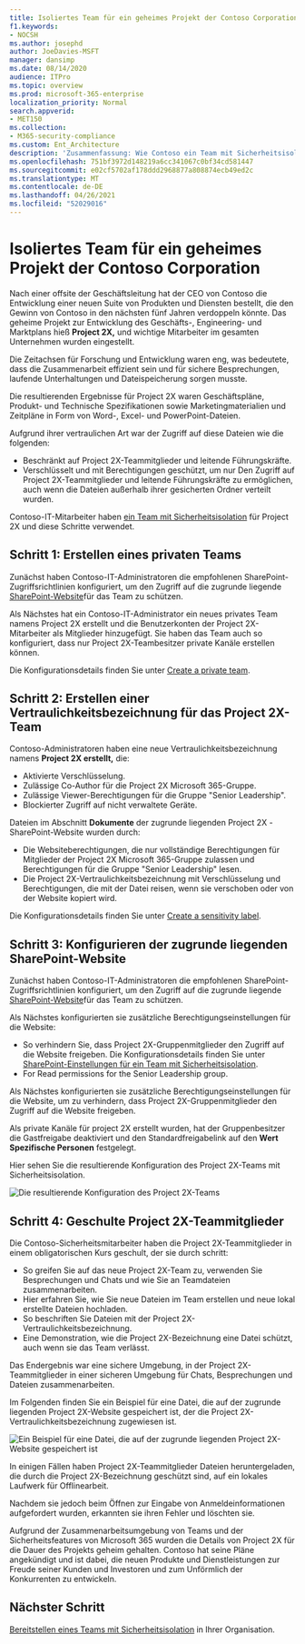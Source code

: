 ```yaml
---
title: Isoliertes Team für ein geheimes Projekt der Contoso Corporation
f1.keywords:
- NOCSH
ms.author: josephd
author: JoeDavies-MSFT
manager: dansimp
ms.date: 08/14/2020
audience: ITPro
ms.topic: overview
ms.prod: microsoft-365-enterprise
localization_priority: Normal
search.appverid:
- MET150
ms.collection:
- M365-security-compliance
ms.custom: Ent_Architecture
description: 'Zusammenfassung: Wie Contoso ein Team mit Sicherheitsisolation für ein geheimes Projekt verwendet hat, um eine neue Suite von Produkten und Diensten zu entwickeln.'
ms.openlocfilehash: 751bf3972d148219a6cc341067c0bf34cd581447
ms.sourcegitcommit: e02cf5702af178ddd2968877a808874ecb49ed2c
ms.translationtype: MT
ms.contentlocale: de-DE
ms.lasthandoff: 04/26/2021
ms.locfileid: "52029016"
---
```

# <a name="isolated-team-for-a-top-secret-project-of-the-contoso-corporation"></a>Isoliertes Team für ein geheimes Projekt der Contoso Corporation

Nach einer offsite der Geschäftsleitung hat der CEO von Contoso die Entwicklung einer neuen Suite von Produkten und Diensten bestellt, die den Gewinn von Contoso in den nächsten fünf Jahren verdoppeln könnte. Das geheime Projekt zur Entwicklung des Geschäfts-, Engineering- und Marktplans hieß **Project 2X,** und wichtige Mitarbeiter im gesamten Unternehmen wurden eingestellt. 

Die Zeitachsen für Forschung und Entwicklung waren eng, was bedeutete, dass die Zusammenarbeit effizient sein und für sichere Besprechungen, laufende Unterhaltungen und Dateispeicherung sorgen musste.

Die resultierenden Ergebnisse für Project 2X waren Geschäftspläne, Produkt- und Technische Spezifikationen sowie Marketingmaterialien und Zeitpläne in Form von Word-, Excel- und PowerPoint-Dateien. 

Aufgrund ihrer vertraulichen Art war der Zugriff auf diese Dateien wie die folgenden:

- Beschränkt auf Project 2X-Teammitglieder und leitende Führungskräfte.
- Verschlüsselt und mit Berechtigungen geschützt, um nur Den Zugriff auf Project 2X-Teammitglieder und leitende Führungskräfte zu ermöglichen, auch wenn die Dateien außerhalb ihrer gesicherten Ordner verteilt wurden.

Contoso-IT-Mitarbeiter haben [ein Team mit Sicherheitsisolation](secure-teams-security-isolation.md) für Project 2X und diese Schritte verwendet.

## <a name="step-1-created-a-private-team"></a>Schritt 1: Erstellen eines privaten Teams

Zunächst haben Contoso-IT-Administratoren die empfohlenen SharePoint-Zugriffsrichtlinien konfiguriert, um den Zugriff auf die zugrunde liegende [SharePoint-Website](../security/office-365-security/sharepoint-file-access-policies.md)für das Team zu schützen.

Als Nächstes hat ein Contoso-IT-Administrator ein neues privates Team namens Project 2X erstellt und die Benutzerkonten der Project 2X-Mitarbeiter als Mitglieder hinzugefügt. Sie haben das Team auch so konfiguriert, dass nur Project 2X-Teambesitzer private Kanäle erstellen können.

Die Konfigurationsdetails finden Sie unter [Create a private team](secure-teams-security-isolation.md#create-a-private-team).

## <a name="step-2-created-a-sensitivity-label-for-the-project-2x-team"></a>Schritt 2: Erstellen einer Vertraulichkeitsbezeichnung für das Project 2X-Team

Contoso-Administratoren haben eine neue Vertraulichkeitsbezeichnung namens **Project 2X erstellt,** die:

- Aktivierte Verschlüsselung.
- Zulässige Co-Author für die Project 2X Microsoft 365-Gruppe.
- Zulässige Viewer-Berechtigungen für die Gruppe "Senior Leadership".
- Blockierter Zugriff auf nicht verwaltete Geräte.

Dateien im Abschnitt **Dokumente** der zugrunde liegenden Project 2X -SharePoint-Website wurden durch:

- Die Websiteberechtigungen, die nur vollständige Berechtigungen für Mitglieder der Project 2X Microsoft 365-Gruppe zulassen und Berechtigungen für die Gruppe "Senior Leadership" lesen.
- Die Project 2X-Vertraulichkeitsbezeichnung mit Verschlüsselung und Berechtigungen, die mit der Datei reisen, wenn sie verschoben oder von der Website kopiert wird.

Die Konfigurationsdetails finden Sie unter [Create a sensitivity label](secure-teams-security-isolation.md#create-a-sensitivity-label).

## <a name="step-3-configured-the-underlying-sharepoint-site"></a>Schritt 3: Konfigurieren der zugrunde liegenden SharePoint-Website

Zunächst haben Contoso-IT-Administratoren die empfohlenen SharePoint-Zugriffsrichtlinien konfiguriert, um den Zugriff auf die zugrunde liegende [SharePoint-Website](../security/office-365-security/sharepoint-file-access-policies.md)für das Team zu schützen.

Als Nächstes konfigurierten sie zusätzliche Berechtigungseinstellungen für die Website:

- So verhindern Sie, dass Project 2X-Gruppenmitglieder den Zugriff auf die Website freigeben. Die Konfigurationsdetails finden Sie unter [SharePoint-Einstellungen für ein Team mit Sicherheitsisolation](secure-teams-security-isolation.md#sharepoint-settings).
- For Read permissions for the Senior Leadership group.

Als Nächstes konfigurierten sie zusätzliche Berechtigungseinstellungen für die Website, um zu verhindern, dass Project 2X-Gruppenmitglieder den Zugriff auf die Website freigeben. 

Als private Kanäle für project 2X erstellt wurden, hat der Gruppenbesitzer die Gastfreigabe deaktiviert und den Standardfreigabelink auf den **Wert Spezifische Personen** festgelegt.

Hier sehen Sie die resultierende Konfiguration des Project 2X-Teams mit Sicherheitsisolation.

![Die resultierende Konfiguration des Project 2X-Teams](../media/contoso-team-for-top-secret-project.png)

 ## <a name="step-4-trained-project-2x-team-members"></a>Schritt 4: Geschulte Project 2X-Teammitglieder

Die Contoso-Sicherheitsmitarbeiter haben die Project 2X-Teammitglieder in einem obligatorischen Kurs geschult, der sie durch schritt:

- So greifen Sie auf das neue Project 2X-Team zu, verwenden Sie Besprechungen und Chats und wie Sie an Teamdateien zusammenarbeiten.
- Hier erfahren Sie, wie Sie neue Dateien im Team erstellen und neue lokal erstellte Dateien hochladen.
- So beschriften Sie Dateien mit der Project 2X-Vertraulichkeitsbezeichnung.
- Eine Demonstration, wie die Project 2X-Bezeichnung eine Datei schützt, auch wenn sie das Team verlässt.

Das Endergebnis war eine sichere Umgebung, in der Project 2X-Teammitglieder in einer sicheren Umgebung für Chats, Besprechungen und Dateien zusammenarbeiten.

Im Folgenden finden Sie ein Beispiel für eine Datei, die auf der zugrunde liegenden Project 2X-Website gespeichert ist, der die Project 2X-Vertraulichkeitsbezeichnung zugewiesen ist.

![Ein Beispiel für eine Datei, die auf der zugrunde liegenden Project 2X-Website gespeichert ist](../media/contoso-team-for-top-secret-project-example.png)

In einigen Fällen haben Project 2X-Teammitglieder Dateien heruntergeladen, die durch die Project 2X-Bezeichnung geschützt sind, auf ein lokales Laufwerk für Offlinearbeit. 

Nachdem sie jedoch beim Öffnen zur Eingabe von Anmeldeinformationen aufgefordert wurden, erkannten sie ihren Fehler und löschten sie.

Aufgrund der Zusammenarbeitsumgebung von Teams und der Sicherheitsfeatures von Microsoft 365 wurden die Details von Project 2X für die Dauer des Projekts geheim gehalten. Contoso hat seine Pläne angekündigt und ist dabei, die neuen Produkte und Dienstleistungen zur Freude seiner Kunden und Investoren und zum Unförmlich der Konkurrenten zu entwickeln.

## <a name="next-step"></a>Nächster Schritt

[Bereitstellen eines Teams mit Sicherheitsisolation](secure-teams-security-isolation.md) in Ihrer Organisation.

